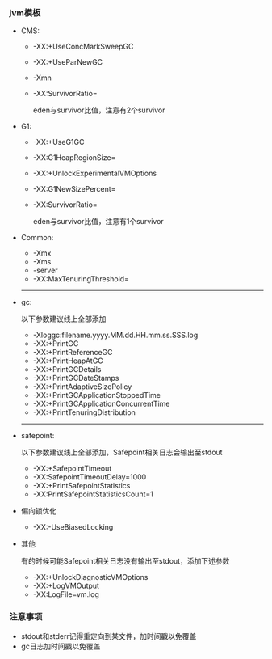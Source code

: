 ### jvm模板
* CMS:
  
  * -XX:+UseConcMarkSweepGC
  
  * -XX:+UseParNewGC
  
  * -Xmn
  
  * -XX:SurvivorRatio=
  
    eden与survivor比值，注意有2个survivor
  
* G1:

  * -XX:+UseG1GC

  * -XX:G1HeapRegionSize=

  * -XX:+UnlockExperimentalVMOptions

  * -XX:G1NewSizePercent=

  * -XX:SurvivorRatio=

    eden与survivor比值，注意有1个survivor

* Common:
  
  * -Xmx
  * -Xms
  * -server
  * -XX:MaxTenuringThreshold=

  ---

* gc:

  以下参数建议线上全部添加

  * -Xloggc:filename.yyyy.MM.dd.HH.mm.ss.SSS.log
  * -XX:+PrintGC
  * -XX:+PrintReferenceGC
  * -XX:+PrintHeapAtGC
  * -XX:+PrintGCDetails
  * -XX:+PrintGCDateStamps
  * -XX:+PrintAdaptiveSizePolicy
  * -XX:+PrintGCApplicationStoppedTime
  * -XX:+PrintGCApplicationConcurrentTime
  * -XX:+PrintTenuringDistribution

  ---

* safepoint:

  以下参数建议线上全部添加，Safepoint相关日志会输出至stdout

  * -XX:+SafepointTimeout
  * -XX:SafepointTimeoutDelay=1000
  * -XX:+PrintSafepointStatistics
  * -XX:PrintSafepointStatisticsCount=1

* 偏向锁优化
  * -XX:-UseBiasedLocking

* 其他

  有的时候可能Safepoint相关日志没有输出至stdout，添加下述参数

  * -XX:+UnlockDiagnosticVMOptions
  * -XX:+LogVMOutput
  * -XX:LogFile=vm.log

### 注意事项

* stdout和stderr记得重定向到某文件，加时间戳以免覆盖
* gc日志加时间戳以免覆盖

